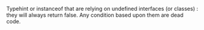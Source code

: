 Typehint or instanceof that are relying on undefined interfaces (or classes) : they will always return false. Any condition based upon them are dead code.